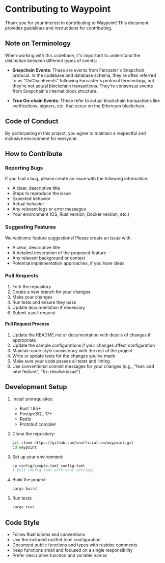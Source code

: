 # Contributing to Waypoint

Thank you for your interest in contributing to Waypoint! This document provides guidelines and instructions for contributing.

## Note on Terminology

When working with this codebase, it's important to understand the distinction between different types of events:

- **Snapchain Events**: These are events from Farcaster's Snapchain protocol. In the codebase and database schema, they're often referred to as "OnChainEvents" following Farcaster's protocol terminology, but they're not actual blockchain transactions. They're consensus events from Snapchain's internal block structure.

- **True On-chain Events**: These refer to actual blockchain transactions like verifications, signers, etc. that occur on the Ethereum blockchain.

## Code of Conduct

By participating in this project, you agree to maintain a respectful and inclusive environment for everyone.

## How to Contribute

### Reporting Bugs

If you find a bug, please create an issue with the following information:

- A clear, descriptive title
- Steps to reproduce the issue
- Expected behavior
- Actual behavior
- Any relevant logs or error messages
- Your environment (OS, Rust version, Docker version, etc.)

### Suggesting Features

We welcome feature suggestions! Please create an issue with:

- A clear, descriptive title
- A detailed description of the proposed feature
- Any relevant background or context
- Potential implementation approaches, if you have ideas

### Pull Requests

1. Fork the repository
2. Create a new branch for your changes
3. Make your changes
4. Run tests and ensure they pass
5. Update documentation if necessary
6. Submit a pull request

#### Pull Request Process

1. Update the README.md or documentation with details of changes if appropriate
2. Update the sample configurations if your changes affect configuration
3. Maintain code style consistency with the rest of the project
4. Write or update tests for the changes you've made
5. Make sure your code passes all tests and linting
6. Use conventional commit messages for your changes (e.g., "feat: add new feature", "fix: resolve issue")

## Development Setup

1. Install prerequisites:
   - Rust 1.85+
   - PostgreSQL 17+
   - Redis
   - Protobuf compiler

2. Clone the repository:
   ```bash
   git clone https://github.com/unofficialrun/waypoint.git
   cd waypoint
   ```

3. Set up your environment:
   ```bash
   cp config/sample.toml config.toml
   # Edit config.toml with your settings
   ```

4. Build the project:
   ```bash
   cargo build
   ```

5. Run tests:
   ```bash
   cargo test
   ```

## Code Style

- Follow Rust idioms and conventions
- Use the included rustfmt.toml configuration
- Document public functions and types with rustdoc comments
- Keep functions small and focused on a single responsibility
- Prefer descriptive function and variable names

